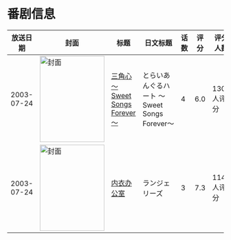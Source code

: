 # 番剧信息

|放送日期|封面|标题|日文标题|话数|评分|评分人数|
|---|---|---|---|---|---|---|
|2003-07-24|<img src="https://lain.bgm.tv/pic/cover/c/9d/89/18010_E0wGL.jpg" alt="封面" style="width:150px;height:200px;object-fit:cover;">|[三角心 ～Sweet Songs Forever～](https://bangumi.tv/subject/18010)|とらいあんぐるハート 〜Sweet Songs Forever〜|4|6.0|130人评分|
|2003-07-24|<img src="https://bangumi.tv/img/no_icon_subject.png" alt="封面" style="width:150px;height:200px;object-fit:cover;">|[内衣办公室](https://bangumi.tv/subject/44476)|ランジェリーズ|3|7.3|1144人评分|
